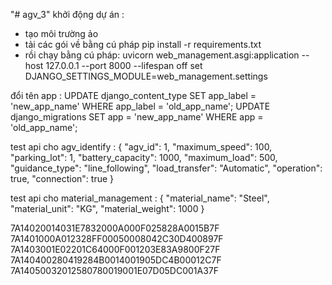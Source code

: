 "# agv_3" 
khởi động dự án : 
- tạo môi trường ảo
- tải các gói về bằng cú pháp pip install -r requirements.txt
- rồi chạy bằng cú pháp: uvicorn web_management.asgi:application --host 127.0.0.1 --port 8000 --lifespan off
set DJANGO_SETTINGS_MODULE=web_management.settings

đổi tên app :
   UPDATE django_content_type SET app_label = 'new_app_name' WHERE app_label = 'old_app_name';
   UPDATE django_migrations SET app = 'new_app_name' WHERE app = 'old_app_name';


test api cho agv_identify :
{
         "agv_id": 1,
         "maximum_speed": 100,
         "parking_lot": 1,
         "battery_capacity": 1000,
         "maximum_load": 500,
         "guidance_type": "line_following",
         "load_transfer": "Automatic",
         "operation": true,
         "connection": true
     }

test api cho material_management :
     {
         "material_name": "Steel",
         "material_unit": "KG",
         "material_weight": 1000
     }

7A14020014031E7832000A000F025828A0015B7F
7A1401000A012328FF00050008042C30D400897F
7A1403001E02201C64000F001203E83A9800F27F
7A140400280419284B0014001905DC4B00012C7F
7A14050032012580780019001E07D05DC001A37F